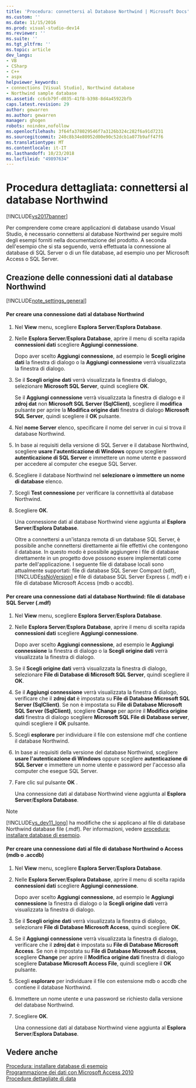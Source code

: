 ```yaml
---
title: 'Procedura: connettersi al Database Northwind | Microsoft Docs'
ms.custom: ''
ms.date: 11/15/2016
ms.prod: visual-studio-dev14
ms.reviewer: ''
ms.suite: ''
ms.tgt_pltfrm: ''
ms.topic: article
dev_langs:
- VB
- CSharp
- C++
- aspx
helpviewer_keywords:
- connections [Visual Studio], Northwind database
- Northwind sample database
ms.assetid: cc6cb79f-d035-41f8-b398-8d4a45922bfb
caps.latest.revision: 29
author: gewarren
ms.author: gewarren
manager: ghogen
robots: noindex,nofollow
ms.openlocfilehash: 3f64fa378029546f7a3126b324c282f6a91d7231
ms.sourcegitcommit: 240c8b34e80952d00e90c52dcb1a077b9aff47f6
ms.translationtype: MT
ms.contentlocale: it-IT
ms.lasthandoff: 10/23/2018
ms.locfileid: "49897634"
---
```

# <a name="how-to-connect-to-the-northwind-database"></a>Procedura dettagliata: connettersi al database Northwind
[!INCLUDE[vs2017banner](../includes/vs2017banner.md)]

Per comprendere come creare applicazioni di database usando Visual Studio, è necessario connettersi al database Northwind per seguire molti degli esempi forniti nella documentazione del prodotto. A seconda dell'esempio che si sta seguendo, verrà effettuata la connessione al database di SQL Server o di un file database, ad esempio uno per Microsoft Access o SQL Server.  
  
## <a name="creating-data-connections-to-the-northwind-database"></a>Creazione delle connessioni dati al database Northwind  
 [!INCLUDE[note_settings_general](../includes/note-settings-general-md.md)]  
  
#### <a name="to-create-a-data-connection-to-the-northwind-database-sql-server"></a>Per creare una connessione dati al database Northwind  
  
1. Nel **View** menu, scegliere **Esplora Server**/**Esplora Database**.  
  
2. Nelle **Esplora Server**/**Esplora Database**, aprire il menu di scelta rapida **connessioni dati** scegliere **Aggiungi connessione**.  
  
    Dopo aver scelto **Aggiungi connessione**, ad esempio le **Scegli origine dati** la finestra di dialogo o la **Aggiungi connessione** verrà visualizzata la finestra di dialogo.  
  
3. Se il **Scegli origine dati** verrà visualizzata la finestra di dialogo, selezionare **Microsoft SQL Server**, quindi scegliere **OK**.  
  
    Se il **Aggiungi connessione** verrà visualizzata la finestra di dialogo e il **zdroj dat** non **Microsoft SQL Server (SqlClient)**, scegliere il **modifica** pulsante per aprire la **Modifica origine dati** finestra di dialogo **Microsoft SQL Server**, quindi scegliere il **OK** pulsante.  
  
4. Nel **nome Server** elenco, specificare il nome del server in cui si trova il database Northwind.  
  
5. In base ai requisiti della versione di SQL Server e il database Northwind, scegliere **usare l'autenticazione di Windows** oppure scegliere **autenticazione di SQL Server** e immettere un nome utente e password per accedere al computer che esegue SQL Server.  
  
6. Scegliere il database Northwind nel **selezionare o immettere un nome di database** elenco.  
  
7. Scegli **Test connessione** per verificare la connettività al database Northwind.  
  
8. Scegliere **OK**.  
  
    Una connessione dati al database Northwind viene aggiunta al **Esplora Server**/**Esplora Database**.  
  
   Oltre a connettersi a un'istanza remota di un database SQL Server, è possibile anche connettersi direttamente ai file effettivi che contengono il database. In questo modo è possibile aggiungere i file di database direttamente in un progetto dove possono essere implementati come parte dell'applicazione. I seguente file di database locali sono attualmente supportati: file di database SQL Server Compact (sdf), [!INCLUDE[ssNoVersion](../includes/ssnoversion-md.md)] e file di database SQL Server Express (. mdf) e i file di database Microsoft Access (mdb o accdb).  
  
#### <a name="to-create-a-data-connection-to-the-northwind-databasesql-server-database-file-mdf"></a>Per creare una connessione dati al database Northwind: file di database SQL Server (.mdf)  
  
1.  Nel **View** menu, scegliere **Esplora Server**/**Esplora Database**.  
  
2.  Nelle **Esplora Server**/**Esplora Database**, aprire il menu di scelta rapida **connessioni dati** scegliere **Aggiungi connessione**.  
  
     Dopo aver scelto **Aggiungi connessione**, ad esempio le **Aggiungi connessione** la finestra di dialogo o la **Scegli origine dati** verrà visualizzata la finestra di dialogo.  
  
3.  Se il **Scegli origine dati** verrà visualizzata la finestra di dialogo, selezionare **File di Database di Microsoft SQL Server**, quindi scegliere il **OK**.  
  
4.  Se il **Aggiungi connessione** verrà visualizzata la finestra di dialogo, verificare che il **zdroj dat** è impostata su **File di Database Microsoft SQL Server (SqlClient)**. Se non è impostata su **File di Database Microsoft SQL Server (SqlClient)**, scegliere **Change** per aprire il **Modifica origine dati** finestra di dialogo scegliere **Microsoft SQL File di Database server**, quindi scegliere il **OK** pulsante.  
  
5.  Scegli **esplorare** per individuare il file con estensione mdf che contiene il database Northwind.  
  
6.  In base ai requisiti della versione del database Northwind, scegliere **usare l'autenticazione di Windows** oppure scegliere **autenticazione di SQL Server** e immettere un nome utente e password per l'accesso alla computer che esegue SQL Server.  
  
7.  Fare clic sul pulsante **OK** .  
  
     Una connessione dati al database Northwind viene aggiunta al **Esplora Server**/**Esplora Database**.  
  
> [!NOTE]
>  [!INCLUDE[vs_dev11_long](../includes/vs-dev11-long-md.md)] ha modifiche che si applicano al file di database Northwind database file (.mdf). Per informazioni, vedere [procedura: installare database di esempio](../data-tools/how-to-install-sample-databases.md).  
  
#### <a name="to-create-a-data-connection-to-the-northwind-databaseaccess-database-file-mdb-or-accdb"></a>Per creare una connessione dati al file di database Northwind o Access (mdb o .accdb)  
  
1.  Nel **View** menu, scegliere **Esplora Server**/**Esplora Database**.  
  
2.  Nelle **Esplora Server**/**Esplora Database**, aprire il menu di scelta rapida **connessioni dati** scegliere **Aggiungi connessione**.  
  
     Dopo aver scelto **Aggiungi connessione**, ad esempio le **Aggiungi connessione** la finestra di dialogo o la **Scegli origine dati** verrà visualizzata la finestra di dialogo.  
  
3.  Se il **Scegli origine dati** verrà visualizzata la finestra di dialogo, selezionare **File di Database Microsoft Access**, quindi scegliere **OK**.  
  
4.  Se il **Aggiungi connessione** verrà visualizzata la finestra di dialogo, verificare che il **zdroj dat** è impostata su **File di Database Microsoft Access**. Se non è impostata su **File di Database Microsoft Access**, scegliere **Change** per aprire il **Modifica origine dati** finestra di dialogo scegliere **Database Microsoft Access File**, quindi scegliere il **OK** pulsante.  
  
5.  Scegli **esplorare** per individuare il file con estensione mdb o accdb che contiene il database Northwind.  
  
6.  Immettere un nome utente e una password se richiesto dalla versione del database Northwind.  
  
7.  Scegliere **OK**.  
  
     Una connessione dati al database Northwind viene aggiunta al **Esplora Server**/**Esplora Database**.  
  
## <a name="see-also"></a>Vedere anche  
 [Procedura: installare database di esempio](../data-tools/how-to-install-sample-databases.md)   
 [Programmazione dei dati con Microsoft Access 2010](http://msdn.microsoft.com/library/office/ff965871.aspx)   
 [Procedure dettagliate di data](http://msdn.microsoft.com/library/15a88fb8-3bee-4962-914d-7a1f8bd40ec4)
